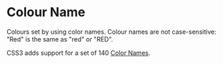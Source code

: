 
# Colour Name

Colours set by using color names. Colour names are not case-sensitive: "Red" is the same as "red" or "RED".

CSS3 adds support for a set of 140 <a href = "http://www.learningwebdesign.com/colornames.html" target="_blank">Color Names</a>.

